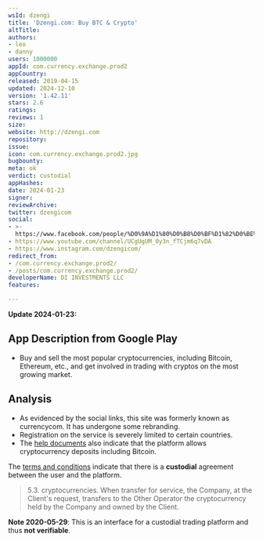 ```yaml
---
wsId: dzengi
title: 'Dzengi.com: Buy BTC & Crypto'
altTitle: 
authors:
- leo
- danny
users: 1000000
appId: com.currency.exchange.prod2
appCountry: 
released: 2019-04-15
updated: 2024-12-10
version: '1.42.11'
stars: 2.6
ratings: 
reviews: 1
size: 
website: http://dzengi.com
repository: 
issue: 
icon: com.currency.exchange.prod2.jpg
bugbounty: 
meta: ok
verdict: custodial
appHashes: 
date: 2024-01-23
signer: 
reviewArchive: 
twitter: dzengicom
social:
- >-
  https://www.facebook.com/people/%D0%9A%D1%80%D0%B8%D0%BF%D1%82%D0%BE%D0%B1%D0%B8%D1%80%D0%B6%D0%B0-Dzengicom/100076159896281/
- https://www.youtube.com/channel/UCgUgUM_0y3n_fTCjm6q7vDA
- https://www.instagram.com/dzengicom/
redirect_from:
- /com.currency.exchange.prod2/
- /posts/com.currency.exchange.prod2/
developerName: DI INVESTMENTS LLC
features: 

---
```


**Update 2024-01-23:**

## App Description from Google Play

- Buy and sell the most popular cryptocurrencies, including Bitcoin, Ethereum, etc., and get involved in trading with cryptos on the most growing market.

## Analysis 

- As evidenced by the social links, this site was formerly known as currencycom. It has undergone some rebranding.
- Registration on the service is severely limited to certain countries.
- The [help documents](https://help.dzengi.com/hc/en-us/articles/7634100077201-What-if-my-deposit-is-not-reflected-in-the-account) also indicate that the platform allows cryptocurrency deposits including Bitcoin. 

The [terms and conditions](https://prod-img.dzengi.com/docs/dzengicom_terms_and_conditions_en.pdf) indicate that there is a **custodial** agreement between the user and the platform. 

> 5.3. cryptocurrencies. When transfer for service, the Company, at the Client's request, transfers to the Other Operator the cryptocurrency held by the Company and owned by the Client.

**Note 2020-05-29**: This is an interface for a custodial trading platform and thus **not verifiable**.

